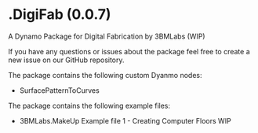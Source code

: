 # .DigiFab (0.0.7)
A Dynamo Package for Digital Fabrication by 3BMLabs (WIP)

If you have any questions or issues about the package feel free to create a new issue on our GitHub repository.

The package contains the following custom Dyanmo nodes:
  - SurfacePatternToCurves 

The package contains the following example files:
  - 3BMLabs.MakeUp Example file 1 - Creating Computer Floors WIP
